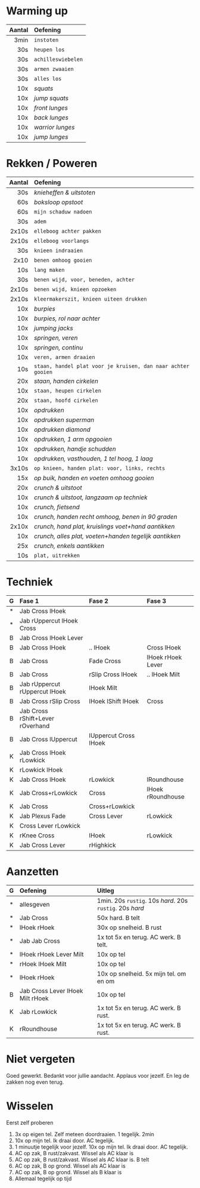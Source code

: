 
# Warming up

| Aantal | Oefening           |
|-------:|:-------------------|
|   3min | `instoten`         |
|    30s | `heupen los`       |
|    30s | `achilleswiebelen` |
|    30s | `armen zwaaien`    |
|    30s | `alles los`        |
|    10x | *squats*           |
|    10x | *jump squats*      |
|    10x | *front lunges*     |
|    10x | *back lunges*      |
|    10x | *warrior lunges*   |
|    10x | *jump lunges*      |

# Rekken / Poweren

| Aantal | Oefening                                                     |
|-------:|:-------------------------------------------------------------|
|    30s | *knieheffen & uitstoten*                                     |
|    60s | *boksloop opstoot*                                           |
|    60s | `mijn schaduw nadoen`                                        |
|    30s | `adem`                                                       |
|  2x10s | `elleboog achter pakken`                                     |
|  2x10s | `elleboog voorlangs`                                         |
|    30s | `knieen indraaien`                                           |
|   2x10 | `benen omhoog gooien`                                        |
|    10s | `lang maken`                                                 |
|    30s | `benen wijd, voor, beneden, achter`                          |
|  2x10s | `benen wijd, knieen opzoeken`                                |
|  2x10s | `kleermakerszit, knieen uiteen drukken`                      |
|    10x | *burpies*                                                    |
|    10x | *burpies, rol naar achter*                                   |
|    10x | *jumping jacks*                                              |
|    10x | *springen, veren*                                            |
|    10x | *springen, continu*                                          |
|    10x | `veren, armen draaien`                                       |
|    10s | `staan, handel plat voor je kruisen, dan naar achter gooien` |
|    20x | *staan, handen cirkelen*                                     |
|    10x | `staan, heupen cirkelen`                                     |
|    20x | `staan, hoofd cirkelen`                                      |
|    10x | *opdrukken*                                                  |
|    10x | *opdrukken superman*                                         |
|    10x | *opdrukken diamond*                                          |
|    10x | *opdrukken, 1 arm opgooien*                                  |
|    10x | *opdrukken, handje schudden*                                 |
|    10x | *opdrukken, vasthouden, 1 tel hoog, 1 laag*                  |
|  3x10s | `op knieen, handen plat: voor, links, rechts`                |
|    15x | *op buik, handen en voeten omhoog gooien*                    |
|    20x | *crunch & uitstoot*                                          |
|    10x | *crunch & uitstoot, langzaam op techniek*                    |
|    10x | *crunch, fietsend*                                           |
|    10x | *crunch, handen recht omhoog, benen in 90 graden*            |
|  2x10x | *crunch, hand plat, kruislings voet+hand aantikken*          |
|    10x | *crunch, alles plat, voeten+handen tegelijk aantikken*       |
|    25x | *crunch, enkels aantikken*                                   |
|    10s | `plat, uitrekken`                                            |

# Techniek

| G | Fase 1                           | Fase 2                | Fase 3            |
|:-:|:---------------------------------|:----------------------|:------------------|
| * | Jab Cross lHoek                  |                       |                   |
| * | Jab rUppercut lHoek Cross        |                       |                   |
| B | Jab Cross lHoek Lever            |                       |                   |
| B | Jab Cross lHoek                  | .. lHoek              | Cross lHoek       |
| B | Jab Cross                        | Fade Cross            | lHoek rHoek Lever |
| B | Jab Cross                        | rSlip Cross lHoek     | .. lHoek Milt     |
| B | Jab rUppercut rUppercut lHoek    | lHoek Milt            |                   |
| B | Jab Cross rSlip Cross            | lHoek lShift lHoek    | Cross             |
| B | Jab Cross rShift+Lever rOverhand |                       |                   |
| B | Jab Cross lUppercut              | lUppercut Cross lHoek |                   |
| K | Jab Cross lHoek rLowkick         |                       |                   |
| K | rLowkick lHoek                   |                       |                   |
| K | Jab Cross lHoek                  | rLowkick              | lRoundhouse       |
| K | Jab Cross+rLowkick               | Cross                 | lHoek rRoundhouse |
| K | Jab Cross                        | Cross+rLowkick        |                   |
| K | Jab Plexus Fade                  | Cross Lever           | rLowkick          |
| K | Cross Lever rLowkick             |                       |                   |
| K | rKnee Cross                      | lHoek                 | rLowkick          |
| K | Jab Cross Lever                  | rHighkick             |                   |

# Aanzetten

| G | Oefening                         | Uitleg                                                   |
|:-:|:---------------------------------|:---------------------------------------------------------|
| * | allesgeven                       | 1min. 20s `rustig`. 10s *hard*. 20s `rustig`. 20s *hard* |
| * | Jab Cross                        | 50x hard. B telt                                         |
| * | lHoek rHoek                      | 30x op snelheid. B rust                                  |
| * | Jab Jab Cross                    | 1x tot 5x en terug. AC werk. B telt.                     |
| * | lHoek rHoek Lever Milt           | 10x op tel                                               |
| * | rHoek lHoek Milt                 | 10x op tel                                               |
| * | lHoek rHoek                      | 10x op snelheid. 5x mijn tel. om en om                   |
| B | Jab Cross Lever lHoek Milt rHoek | 10x op tel                                               |
| K | Jab rLowkick                     | 1x tot 5x en terug. AC werk. B rust.                     |
| K | rRoundhouse                      | 1x tot 5x en terug. AC werk. B rust.                     |

# Niet vergeten

Goed gewerkt. Bedankt voor jullie aandacht. Applaus voor jezelf. En leg de zakken nog even terug.

# Wisselen

Eerst zelf proberen

  1. 3x op eigen tel. Zelf meteen doordraaien. 1 tegelijk. 2min
  2. 10x op mijn tel. Ik draai door. AC tegelijk.
  3. 1 minuutje tegelijk voor jezelf. 10x op mijn tel. Ik draai door. AC tegelijk.
  4. AC op zak, B rust/zakvast. Wissel als AC klaar is
  5. AC op zak, B rust/zakvast. Wissel als AC klaar is. B telt
  6. AC op zak, B op grond. Wissel als AC klaar is
  7. AC op zak, B op grond. Wissel als B klaar is
  8. Allemaal tegelijk op tijd

